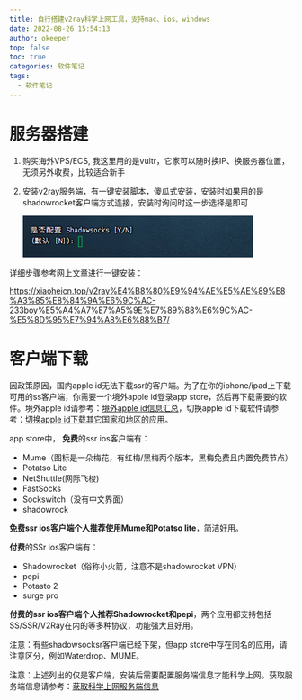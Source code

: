 ```yaml
---
title: 自行搭建v2ray科学上网工具，支持mac、ios、windows
date: 2022-08-26 15:54:13
author: okeeper
top: false
toc: true
categories: 软件笔记
tags:
  - 软件笔记
---
```




# 服务器搭建

1. 购买海外VPS/ECS, 我这里用的是vultr，它家可以随时换IP、换服务器位置，无须另外收费，比较适合新手

2. 安装v2ray服务端，有一键安装脚本，傻瓜式安装，安装时如果用的是shadowrocket客户端方式连接，安装时询问时这一步选择是即可

   ![img](../images/自行搭建v2ray科学上网工具，支持mac、ios、windows/v2ray一键安装6.png)

详细步骤参考网上文章进行一键安装：

https://xiaoheicn.top/v2ray%E4%B8%80%E9%94%AE%E5%AE%89%E8%A3%85%E8%84%9A%E6%9C%AC-233boy%E5%A4%A7%E7%A5%9E%E7%89%88%E6%9C%AC-%E5%8D%95%E7%94%A8%E6%88%B7/

# 客户端下载

因政策原因，国内apple id无法下载ssr的客户端。为了在你的iphone/ipad上下载可用的ss客户端，你需要一个境外apple id登录app store，然后再下载需要的软件。境外apple id请参考：[境外apple id信息汇总](https://v2xtls.org/境外apple-id信息汇总/)，切换apple id下载软件请参考：[切换apple id下载其它国家和地区的应用](https://v2xtls.org/切换apple-id下载其它国家和地区的应用/)。

app store中， **免费**的ssr ios客户端有：

- Mume（图标是一朵梅花，有红梅/黑梅两个版本，黑梅免费且内置免费节点）
- Potatso Lite
- NetShuttle(网际飞梭)
- FastSocks
- Sockswitch（没有中文界面）
- shadowrock

**免费ssr ios客户端个人推荐使用Mume和Potatso lite**，简洁好用。

**付费**的SSr ios客户端有：

- Shadowrocket（俗称小火箭，注意不是shadowrocket VPN）
- pepi
- Potasto 2
- surge pro

**付费的ssr ios客户端个人推荐Shadowrocket和pepi**，两个应用都支持包括SS/SSR/V2Ray在内的等多种协议，功能强大且好用。

注意：有些shadowsocksr客户端已经下架，但app store中存在同名的应用，请注意区分，例如Waterdrop、MUME。

注意：上述列出的仅是客户端，安装后需要配置服务端信息才能科学上网。获取服务端信息请参考：[获取科学上网服务端信息](https://v2xtls.org/获取科学上网服务端信息/)